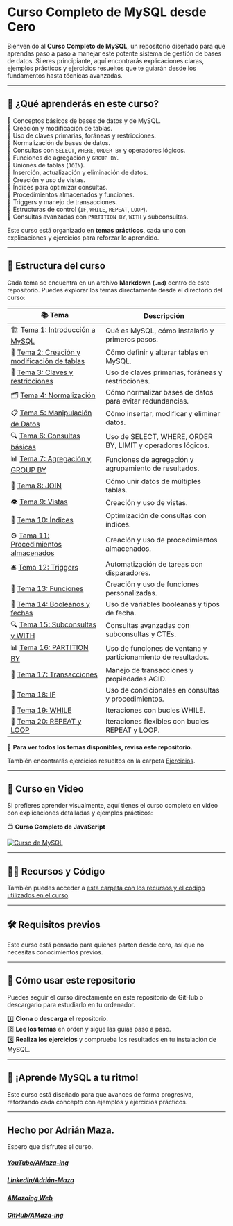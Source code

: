 # **Curso Completo de MySQL desde Cero**

Bienvenido al **Curso Completo de MySQL**, un repositorio diseñado para que aprendas paso a paso a manejar este potente sistema de gestión de bases de datos. Si eres principiante, aquí encontrarás explicaciones claras, ejemplos prácticos y ejercicios resueltos que te guiarán desde los fundamentos hasta técnicas avanzadas.

---

## 📌 **¿Qué aprenderás en este curso?**

🔹 Conceptos básicos de bases de datos y de MySQL.<br>
🔹 Creación y modificación de tablas.<br>
🔹 Uso de claves primarias, foráneas y restricciones.<br>
🔹 Normalización de bases de datos.<br>
🔹 Consultas con `SELECT`, `WHERE`, `ORDER BY` y operadores lógicos.<br>
🔹 Funciones de agregación y `GROUP BY`.<br>
🔹 Uniones de tablas (`JOIN`).<br>
🔹 Inserción, actualización y eliminación de datos.<br>
🔹 Creación y uso de vistas.<br>
🔹 Índices para optimizar consultas.<br>
🔹 Procedimientos almacenados y funciones.<br>
🔹 Triggers y manejo de transacciones.<br>
🔹 Estructuras de control (`IF`, `WHILE`, `REPEAT`, `LOOP`).<br>
🔹 Consultas avanzadas con `PARTITION BY`, `WITH` y subconsultas.<br>

Este curso está organizado en **temas prácticos**, cada uno con explicaciones y ejercicios para reforzar lo aprendido.

---

## 📂 **Estructura del curso**

Cada tema se encuentra en un archivo **Markdown (`.md`)** dentro de este repositorio. Puedes explorar los temas directamente desde el directorio del curso:

| 📚 Tema                                                                                | Descripción                                                   |
| -------------------------------------------------------------------------------------- | ------------------------------------------------------------- |
| 🏗️ [Tema 1: Introducción a MySQL](Temas/MySQL-01-Introduccion.md)                      | Qué es MySQL, cómo instalarlo y primeros pasos.               |
| 📑 [Tema 2: Creación y modificación de tablas](Temas/MySQL-02-Tablas.md)               | Cómo definir y alterar tablas en MySQL.                       |
| 🔑 [Tema 3: Claves y restricciones](Temas/MySQL-03-Claves.md)                          | Uso de claves primarias, foráneas y restricciones.            |
| 🗂️ [Tema 4: Normalización](Temas/MySQL-04-Normalizacion.md)                            | Cómo normalizar bases de datos para evitar redundancias.      |
| 📋 [Tema 5: Manipulación de Datos](Temas/MySQL-05-Datos.md)                            | Cómo insertar, modificar y eliminar datos.                    |
| 🔍 [Tema 6: Consultas básicas](Temas/MySQL-06-Select-Consultas-Basicas.md)             | Uso de SELECT, WHERE, ORDER BY, LIMIT y operadores lógicos.   |
| 📊 [Tema 7: Agregación y GROUP BY](Temas/MySQL-07-Agregacion.md)                       | Funciones de agregación y agrupamiento de resultados.         |
| 🔗 [Tema 8: JOIN](Temas/MySQL-08-Join.md)                                              | Cómo unir datos de múltiples tablas.                          |
| 👁️ [Tema 9: Vistas](Temas/MySQL-09-Vistas.md)                                          | Creación y uso de vistas.                                     |
| 📌 [Tema 10: Índices](Temas/MySQL-10-Indices.md)                                       | Optimización de consultas con índices.                        |
| ⚙️ [Tema 11: Procedimientos almacenados](Temas/MySQL-11-Procedimientos-Almacenados.md) | Creación y uso de procedimientos almacenados.                 |
| 🛎️ [Tema 12: Triggers](Temas/MySQL-12-Triggers.md)                                     | Automatización de tareas con disparadores.                    |
| 🧮 [Tema 13: Funciones](Temas/MySQL-13-Funciones.md)                                   | Creación y uso de funciones personalizadas.                   |
| 📅 [Tema 14: Booleanos y fechas](Temas/MySQL-14-Booleanos-y-Fechas.md)                 | Uso de variables booleanas y tipos de fecha.                  |
| 🔍 [Tema 15: Subconsultas y WITH](Temas/MySQL-15-Subconsultas.md)                      | Consultas avanzadas con subconsultas y CTEs.                  |
| 📊 [Tema 16: PARTITION BY](Temas/MySQL-16-Partition-By.md)                             | Uso de funciones de ventana y particionamiento de resultados. |
| 💾 [Tema 17: Transacciones](Temas/MySQL-17-Transacciones.md)                           | Manejo de transacciones y propiedades ACID.                   |
| 🔀 [Tema 18: IF](Temas/MySQL-18-IF.md)                                                 | Uso de condicionales en consultas y procedimientos.           |
| 🔄 [Tema 19: WHILE](Temas/MySQL-19-While.md)                                           | Iteraciones con bucles WHILE.                                 |
| 🔁 [Tema 20: REPEAT y LOOP](Temas/MySQL-20-Repeat-Loop.md)                             | Iteraciones flexibles con bucles REPEAT y LOOP.               |

📌 **Para ver todos los temas disponibles, revisa este repositorio.**

También encontrarás ejercicios resueltos en la carpeta [Ejercicios](Ejercicios).

---

## 🎥 **Curso en Video**

Si prefieres aprender visualmente, aquí tienes el curso completo en video con explicaciones detalladas y ejemplos prácticos:

📺 **Curso Completo de JavaScript**

[![Curso de MySQL](https://img.youtube.com/vi/8LQUlshIdqw/0.jpg)](https://www.youtube.com/watch?v=8LQUlshIdqw&list=PLzA2VyZwsq__lL586xdEFPJtV-gmYhP4N)

---

## 🐱‍👤 **Recursos y Código**

También puedes acceder a [esta carpeta con los recursos y el código utilizados en el curso](Recursos).

---

## 🛠️ **Requisitos previos**

Este curso está pensado para quienes parten desde cero, así que no necesitas conocimientos previos.

---

## 📌 **Cómo usar este repositorio**

Puedes seguir el curso directamente en este repositorio de GitHub o descargarlo para estudiarlo en tu ordenador.

1️⃣ **Clona o descarga** el repositorio.<br>
2️⃣ **Lee los temas** en orden y sigue las guías paso a paso.<br>
3️⃣ **Realiza los ejercicios** y comprueba los resultados en tu instalación de MySQL.<br>

---

## 🚀 **¡Aprende MySQL a tu ritmo!**

Este curso está diseñado para que avances de forma progresiva, reforzando cada concepto con ejemplos y ejercicios prácticos.

---

## Hecho por Adrián Maza.

Espero que disfrutes el curso.

<div>
  <h5>
    <a href="https://www.youtube.com/@AMaza-Ing" target="_blank">
      YouTube/AMaza-ing
    </a>
  </h5>
  <h5>
    <a
      href="https://www.linkedin.com/in/adrian-maza-vazquez/"
      target="_blank"
    >
      LinkedIn/Adrián-Maza
    </a>
  </h5>
  <h5>
    <a href="https://www.amaza-ing.com/" target="_blank">
      AMazaing Web
    </a>
  </h5>
  <h5>
    <a href="https://github.com/Amaza-ing" target="_blank">
      GitHub/AMaza-ing
    </a>
  </h5>
</div>
